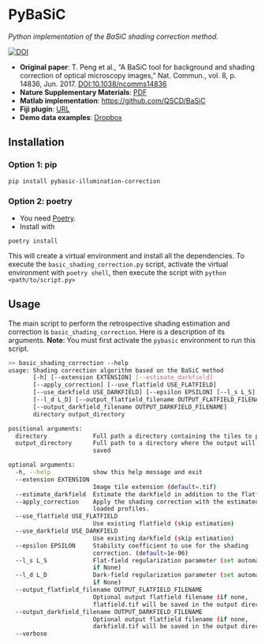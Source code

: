 # PyBaSiC
*Python implementation of the BaSiC shading correction method.*

[![DOI](https://zenodo.org/badge/219489337.svg)](https://zenodo.org/badge/latestdoi/219489337)

* **Original paper**: T. Peng et al., “A BaSiC tool for background and shading correction of optical microscopy images,” Nat. Commun., vol. 8, p. 14836, Jun. 2017. [DOI:10.1038/ncomms14836](https://doi.org/10.1038/ncomms14836)
* **Nature Supplementary Materials**: [PDF](https://static-content.springer.com/esm/art%3A10.1038%2Fncomms14836/MediaObjects/41467_2017_BFncomms14836_MOESM560_ESM.pdf)
* **Matlab implementation**: https://github.com/QSCD/BaSiC
* **Fiji plugin**: [URL](https://www.helmholtz-muenchen.de/icb/research/groups/quantitative-single-cell-dynamics/software/basic/index.html)
* **Demo data examples**: [Dropbox](https://www.dropbox.com/s/plznvzdjglrse3h/Demoexamples.zip?dl=0)

## Installation
### Option 1: pip

```
pip install pybasic-illumination-correction
```

### Option 2: poetry
* You need [Poetry](https://python-poetry.org/).
* Install with
```
poetry install
```

This will create a virtual environment and install all the dependencies. To execute the `basic_shading_correction.py` script,
activate the virtual environment with `poetry shell`, then execute the script with `python <path/to/script.py>`

## Usage
The main script to perform the retrospective shading estimation and correction is `basic_shading_correction`. 
Here is a description of its arguments. **Note**: You must first activate the `pybasic` environment to run this script.

```bash
>> basic_shading_correction --help
usage: Shading correction algorithm based on the BaSiC method
       [-h] [--extension EXTENSION] [--estimate_darkfield]
       [--apply_correction] [--use_flatfield USE_FLATFIELD]
       [--use_darkfield USE_DARKFIELD] [--epsilon EPSILON] [--l_s L_S]
       [--l_d L_D] [--output_flatfield_filename OUTPUT_FLATFIELD_FILENAME]
       [--output_darkfield_filename OUTPUT_DARKFIELD_FILENAME]
       directory output_directory

positional arguments:
  directory             Full path a directory containing the tiles to process
  output_directory      Full path to a directory where the output will be
                        saved

optional arguments:
  -h, --help            show this help message and exit
  --extension EXTENSION
                        Image tile extension (default=.tif)
  --estimate_darkfield  Estimate the darkfield in addition to the flatfield.
  --apply_correction    Apply the shading correction with the estimated or
                        loaded profiles.
  --use_flatfield USE_FLATFIELD
                        Use existing flatfield (skip estimation)
  --use_darkfield USE_DARKFIELD
                        Use existing darkfield (skip estimation)
  --epsilon EPSILON     Stability coefficient to use for the shading
                        correction. (default=1e-06)
  --l_s L_S             Flat-field regularization parameter (set automatically
                        if None)
  --l_d L_D             Dark-field regularization parameter (set automatically
                        if None)
  --output_flatfield_filename OUTPUT_FLATFIELD_FILENAME
                        Optional output flatfield filename (if none,
                        flatfield.tif will be saved in the output directory).
  --output_darkfield_filename OUTPUT_DARKFIELD_FILENAME
                        Optional output flatfield filename (if none,
                        darkfield.tif will be saved in the output directory).
  --verbose
```
